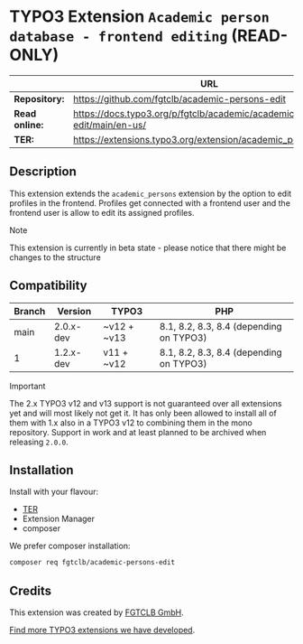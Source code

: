 # TYPO3 Extension `Academic person database - frontend editing` (READ-ONLY)

|                  | URL                                                                        |
|------------------|----------------------------------------------------------------------------|
| **Repository:**  | https://github.com/fgtclb/academic-persons-edit                            |
| **Read online:** | https://docs.typo3.org/p/fgtclb/academic/academic-persons-edit/main/en-us/ |
| **TER:**         | https://extensions.typo3.org/extension/academic_persons_edit/              |

## Description

This extension extends the `academic_persons` extension by the option to edit profiles in the frontend.
Profiles get connected with a frontend user and the frontend user is allow to edit its assigned profiles.

> [!NOTE]
> This extension is currently in beta state - please notice that there might be changes to the structure

## Compatibility

| Branch | Version   | TYPO3       | PHP                                     |
|--------|-----------|-------------|-----------------------------------------|
| main   | 2.0.x-dev | ~v12 + ~v13 | 8.1, 8.2, 8.3, 8.4 (depending on TYPO3) |
| 1      | 1.2.x-dev | v11 + ~v12  | 8.1, 8.2, 8.3, 8.4 (depending on TYPO3) |

> [!IMPORTANT]
> The 2.x TYPO3 v12 and v13 support is not guaranteed over all extensions
> yet and will most likely not get it. It has only been allowed to install
> all of them with 1.x also in a TYPO3 v12 to combining them in the mono
> repository.
> Support in work and at least planned to be archived when releasing `2.0.0`.

## Installation

Install with your flavour:

* [TER](https://extensions.typo3.org/extension/academic_persons_edit/)
* Extension Manager
* composer

We prefer composer installation:
```bash
composer req fgtclb/academic-persons-edit
```

## Credits

This extension was created by [FGTCLB GmbH](https://www.fgtclb.com/).

[Find more TYPO3 extensions we have developed](https://github.com/fgtclb/).
